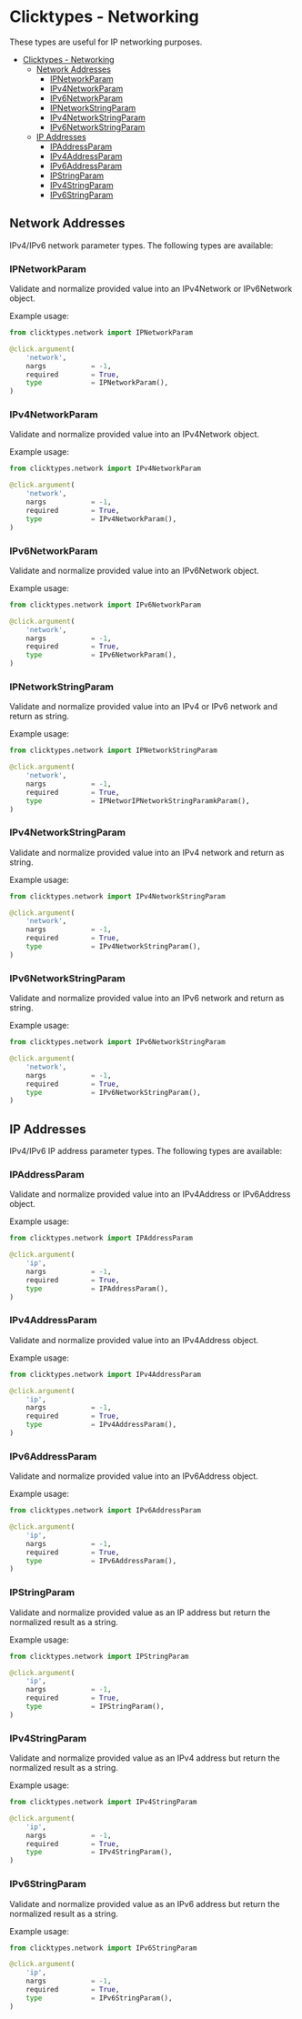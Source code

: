 # Clicktypes - Networking

These types are useful for IP networking purposes.

- [Clicktypes - Networking](#clicktypes---networking)
  - [Network Addresses](#network-addresses)
    - [IPNetworkParam](#ipnetworkparam)
    - [IPv4NetworkParam](#ipv4networkparam)
    - [IPv6NetworkParam](#ipv6networkparam)
    - [IPNetworkStringParam](#ipnetworkstringparam)
    - [IPv4NetworkStringParam](#ipv4networkstringparam)
    - [IPv6NetworkStringParam](#ipv6networkstringparam)
  - [IP Addresses](#ip-addresses)
    - [IPAddressParam](#ipaddressparam)
    - [IPv4AddressParam](#ipv4addressparam)
    - [IPv6AddressParam](#ipv6addressparam)
    - [IPStringParam](#ipstringparam)
    - [IPv4StringParam](#ipv4stringparam)
    - [IPv6StringParam](#ipv6stringparam)

## Network Addresses

IPv4/IPv6 network parameter types. The following types are available:

### IPNetworkParam

Validate and normalize provided value into an IPv4Network or IPv6Network object.

Example usage:

```python
from clicktypes.network import IPNetworkParam

@click.argument(
    'network',
    nargs           = -1,
    required        = True,
    type            = IPNetworkParam(),
)
```

### IPv4NetworkParam

Validate and normalize provided value into an IPv4Network object.

Example usage:

```python
from clicktypes.network import IPv4NetworkParam

@click.argument(
    'network',
    nargs           = -1,
    required        = True,
    type            = IPv4NetworkParam(),
)
```

### IPv6NetworkParam

Validate and normalize provided value into an IPv6Network object.

Example usage:

```python
from clicktypes.network import IPv6NetworkParam

@click.argument(
    'network',
    nargs           = -1,
    required        = True,
    type            = IPv6NetworkParam(),
)
```

### IPNetworkStringParam

Validate and normalize provided value into an IPv4 or IPv6 network and return as string.

Example usage:

```python
from clicktypes.network import IPNetworkStringParam

@click.argument(
    'network',
    nargs           = -1,
    required        = True,
    type            = IPNetworIPNetworkStringParamkParam(),
)
```

### IPv4NetworkStringParam

Validate and normalize provided value into an IPv4 network and return as string.

Example usage:

```python
from clicktypes.network import IPv4NetworkStringParam

@click.argument(
    'network',
    nargs           = -1,
    required        = True,
    type            = IPv4NetworkStringParam(),
)
```

### IPv6NetworkStringParam

Validate and normalize provided value into an IPv6 network and return as string.

Example usage:

```python
from clicktypes.network import IPv6NetworkStringParam

@click.argument(
    'network',
    nargs           = -1,
    required        = True,
    type            = IPv6NetworkStringParam(),
)
```

## IP Addresses

IPv4/IPv6 IP address parameter types. The following types are available:

### IPAddressParam

Validate and normalize provided value into an IPv4Address or IPv6Address object.

Example usage:

```python
from clicktypes.network import IPAddressParam

@click.argument(
    'ip',
    nargs           = -1,
    required        = True,
    type            = IPAddressParam(),
)
```

### IPv4AddressParam

Validate and normalize provided value into an IPv4Address object.

Example usage:

```python
from clicktypes.network import IPv4AddressParam

@click.argument(
    'ip',
    nargs           = -1,
    required        = True,
    type            = IPv4AddressParam(),
)
```

### IPv6AddressParam

Validate and normalize provided value into an IPv6Address object.

Example usage:

```python
from clicktypes.network import IPv6AddressParam

@click.argument(
    'ip',
    nargs           = -1,
    required        = True,
    type            = IPv6AddressParam(),
)
```

### IPStringParam

Validate and normalize provided value as an IP address but return the normalized result as a string.

Example usage:

```python
from clicktypes.network import IPStringParam

@click.argument(
    'ip',
    nargs           = -1,
    required        = True,
    type            = IPStringParam(),
)
```

### IPv4StringParam

Validate and normalize provided value as an IPv4 address but return the normalized result as a string.

Example usage:

```python
from clicktypes.network import IPv4StringParam

@click.argument(
    'ip',
    nargs           = -1,
    required        = True,
    type            = IPv4StringParam(),
)
```

### IPv6StringParam

Validate and normalize provided value as an IPv6 address but return the normalized result as a string.

Example usage:

```python
from clicktypes.network import IPv6StringParam

@click.argument(
    'ip',
    nargs           = -1,
    required        = True,
    type            = IPv6StringParam(),
)
```
